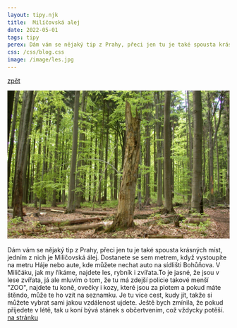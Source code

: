 ```yaml
---
layout: tipy.njk
title:  Milíčovská alej
date: 2022-05-01
tags: tipy
perex: Dám vám se nějaký tip z Prahy, přeci jen tu je také spousta krásných míst, jedním z nich je Miličovská álej. 
css: /css/blog.css
image: /image/les.jpg
---
```

<a class="artical" href="/tipy/">zpět</a>
<div class="artical__bakery">
    <img class="article__image-artic" src="/image/les+.jpg" alt="Miličovský les"/>
    <p class="artical__bakery-text">Dám vám se nějaký tip z Prahy, přeci jen tu je také spousta krásných míst, jedním z nich je Miličovská álej. Dostanete se sem metrem, když vystoupíte na metru Háje nebo aute, kde můžete nechat auto na sídlišti Bohůňova. V Miličáku, jak my říkáme, najdete les, rybník i zvířata.To je jasné, že jsou v lese zvířata, já ale mluvím o tom, že tu má zdejší policie takové menší "ZOO", najdete tu koně, ovečky i kozy, které jsou za plotem a pokud máte štěndo, může te ho vzít na seznamku. Je tu více cest, kudy jít, takže si můžete vybrat sami jakou vzdálenost ujdete. Ještě bych zmínila, že pokud přijedete v létě, tak u koní bývá stánek s občertvením, což vždycky potěší. <a class="odkaz" href="https://www.infoglobe.cz/tip-na-vylet/cr-praha-milicovsky-les-a-naucna-stezka/">na stránku</a>
    </p>
</div>

